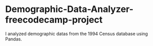 # Demographic-Data-Analyzer-freecodecamp-project
I analyzed demographic datas from the 1994 Census database using Pandas.
